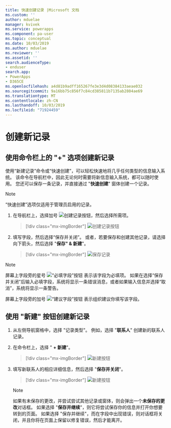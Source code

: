 ```yaml
---
title: 快速创建记录 |Microsoft 文档
ms.custom: ''
author: mduelae
manager: kvivek
ms.service: powerapps
ms.component: pa-user
ms.topic: conceptual
ms.date: 10/03/2019
ms.author: mduelae
ms.reviewer: ''
ms.assetid: ''
search.audienceType:
- enduser
search.app:
- PowerApps
- D365CE
ms.openlocfilehash: a4d81b9adff165267fe3e3d4d08384133aeae032
ms.sourcegitcommit: 9a16bb75c856f7c84cd385811b7135ab2804ae69
ms.translationtype: MT
ms.contentlocale: zh-CN
ms.lasthandoff: 10/03/2019
ms.locfileid: "71924459"
---
```

# <a name="create-a-new-record"></a>创建新记录

## <a name="create-a-new-record-using-the--option-on-the-command-bar"></a>使用命令栏上的 "+" 选项创建新记录

使用“新建记录”命令或“快速创建”，可以轻松快速地将几乎任何类型的信息输入系统。 该命令在导航栏中，因此无论何时需要将新信息输入系统，都可以随时使用。 您还可以保存一条记录，并直接通过 "**快速创建**" 窗体创建一个记录。

> [!NOTE]
> “快速创建”选项仅适用于管理员启用的记录。
    
1. 在导航栏上，选择加号 ![创建记录按钮](media/create-record-button.png "Create record button")，然后选择所需项。  

    > [!div class="mx-imgBorder"] 
    > ![创建记录按钮](media/newrecord1.png "创建记录按钮")
  
2.  填写字段，然后选择“保存并关闭”。 或者，若要保存和创建其他记录，请选择向下箭头，然后选择 "**保存" & 新建**"。

     > [!div class="mx-imgBorder"] 
     > ![保存记录](media/quick_create.png "Save a record")
  
> [!NOTE]
> 屏幕上字段旁的星号 ![“必填字段”按钮](media/required-field-button.png "Required Field button") 表示该字段为必填项。 如果在选择“保存并关闭”后输入必填字段，系统将显示一条错误消息，或者如果输入信息并选择“取消”，系统将显示一条警告。
>   
> 屏幕上字段旁的加号 ![“建议字段”按钮](media/recommended-field-button.png "Recommended Field button") 表示组织建议你填写该字段。  


## <a name="create-a-new-record-using-the-new-button"></a>使用 "新建" 按钮创建新记录 

1. 从左侧导航窗格中，选择 "记录类型"。 例如，选择 "**联系人**" 创建新的联系人记录。
2. 在命令栏上，选择 " **+ 新建**"。

    > [!div class="mx-imgBorder"] 
    > ![新建按钮](media/newrecord2.png "新建按钮")
  
3. 填写新联系人的相应详细信息，然后选择 "**保存并关闭**"。

    > [!div class="mx-imgBorder"] 
    > ![新建按钮](media/newrecord3.png "新建按钮")

    > [!NOTE]
    > 如果有未保存的更改，并尝试尝试其他记录或窗体，则会弹出一个**未保存的更改**对话框。 如果选择 "**保存并继续**"，则它将尝试保存你的信息并打开你想要转到的页面。 如果选择 "保存并继续"，而在字段中出现错误，则对话框将关闭，并且你将在页面上保留以修复错误，然后才能离开。
